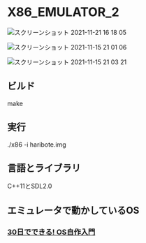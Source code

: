 # X86_EMULATOR_2
![スクリーンショット 2021-11-21 16 18 05](https://user-images.githubusercontent.com/61189782/142753474-c430bbb3-7986-4b43-ab43-eadf06c009a2.png)

![スクリーンショット 2021-11-15 21 01 06](https://user-images.githubusercontent.com/61189782/141778695-87a2b344-9fb3-47f3-8804-2589154f0339.png)

![スクリーンショット 2021-11-15 21 03 21](https://user-images.githubusercontent.com/61189782/141778925-09c88b8d-ee9a-4aef-912a-65d7e3062d32.png)


<h2>ビルド</h2>
make

<h2>実行</h2>
./x86 -i haribote.img

<h2>言語とライブラリ</h2>
C++11とSDL2.0

<h2>エミュレータで動かしているOS</h2>
<h3><a href="https://www.amazon.co.jp/30%E6%97%A5%E3%81%A7%E3%81%A7%E3%81%8D%E3%82%8B-OS%E8%87%AA%E4%BD%9C%E5%85%A5%E9%96%80-%E5%B7%9D%E5%90%88-%E7%A7%80%E5%AE%9F/dp/4839919844/ref=pd_vtp_5/356-0188609-1667566?pd_rd_w=qrIxz&pf_rd_p=949e26f5-c2ef-4c96-bfde-49d7614d0317&pf_rd_r=FQQA4209JZRMHNABD541&pd_rd_r=2bdba9dc-9d7d-401a-b66c-053b098be917&pd_rd_wg=dpohq&pd_rd_i=4839919844&psc=1">30日でできる! OS自作入門</a></h3>
